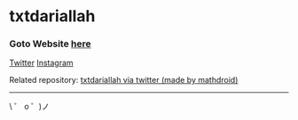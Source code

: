 # txtdariallah

### Goto Website [here](https://txtdariallah.sutanlab.id)

[Twitter](https://twitter.com/txtdariallah)
[Instagram](https://instagram.com/txtdariallah)

Related repository: [txtdariallah via twitter (made by mathdroid)](https://github.com/mathdroid/txtdariallah)

---

\ ゜ o ゜)ノ